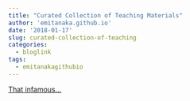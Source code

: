 ```yaml
---
title: "Curated Collection of Teaching Materials"
author: 'emitanaka.github.io'
date: '2018-01-17'
slug: curated-collection-of-teaching
categories:
  - bloglink
tags:
  - emitanakagithubio
---
```


[That infamous...<click to read more>](https://emitanaka.github.io/post/teaching/)


